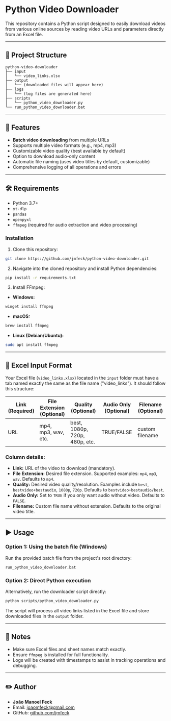 # Python Video Downloader

This repository contains a Python script designed to easily download videos from various online sources by reading video URLs and parameters directly from an Excel file.

---

## 📁 Project Structure

```
python-video-downloader
├── input
│   └── video_links.xlsx
├── output
│   └── (downloaded files will appear here)
├── logs
│   └── (log files are generated here)
├── scripts
│   └── python_video_downloader.py
└── run_python_video_downloader.bat
```

---

## 🚀 Features

- **Batch video downloading** from multiple URLs
- Supports multiple video formats (e.g., mp4, mp3)
- Customizable video quality (best available by default)
- Option to download audio-only content
- Automatic file naming (uses video titles by default, customizable)
- Comprehensive logging of all operations and errors

---

## 🛠 Requirements

- Python 3.7+
- `yt-dlp`
- `pandas`
- `openpyxl`
- `ffmpeg` (required for audio extraction and video processing)

### Installation

1. Clone this repository:

```bash
git clone https://github.com/jmfeck/python-video-downloader.git
```

2. Navigate into the cloned repository and install Python dependencies:

```bash
pip install -r requirements.txt
```

3. Install FFmpeg:

- **Windows:**
```bash
winget install ffmpeg
```

- **macOS:**
```bash
brew install ffmpeg
```

- **Linux (Debian/Ubuntu):**
```bash
sudo apt install ffmpeg
```

---

## 📗 Excel Input Format

Your Excel file (`video_links.xlsx`) located in the `input` folder must have a tab named exactly the same as the file name ("video_links"). It should follow this structure:

| Link (Required) | File Extension (Optional) | Quality (Optional)          | Audio Only (Optional) | Filename (Optional) |
|-----------------|---------------------------|-----------------------------|-----------------------|---------------------|
| URL             | mp4, mp3, wav, etc.       | best, 1080p, 720p, 480p, etc.| TRUE/FALSE           | custom filename     |

### Column details:

- **Link:** URL of the video to download (mandatory).
- **File Extension:** Desired file extension. Supported examples: `mp4`, `mp3`, `wav`. Defaults to `mp4`.
- **Quality:** Desired video quality/resolution. Examples include `best`, `bestvideo+bestaudio`, `1080p`, `720p`. Defaults to `bestvideo+bestaudio/best`.
- **Audio Only:** Set to `TRUE` if you only want audio without video. Defaults to `FALSE`.
- **Filename:** Custom file name without extension. Defaults to the original video title.

---

## ▶️ Usage

### Option 1: Using the batch file (Windows)

Run the provided batch file from the project's root directory:

```bash
run_python_video_downloader.bat
```

### Option 2: Direct Python execution

Alternatively, run the downloader script directly:

```bash
python scripts/python_video_downloader.py
```

The script will process all video links listed in the Excel file and store downloaded files in the `output` folder.

---

## 📌 Notes

- Make sure Excel files and sheet names match exactly.
- Ensure `ffmpeg` is installed for full functionality.
- Logs will be created with timestamps to assist in tracking operations and debugging.

---

## ✏️ Author

- **João Manoel Feck**
- Email: [joaomfeck@gmail.com](mailto:joaomfeck@gmail.com)
- GitHub: [github.com/jmfeck](https://github.com/jmfeck)

